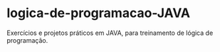 # logica-de-programacao-JAVA
Exercícios e projetos práticos em JAVA, para treinamento de lógica de programação.
